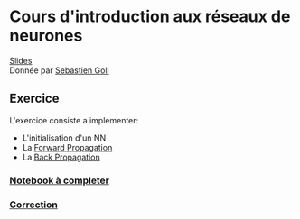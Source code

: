 # Cours d'introduction aux réseaux de neurones
[Slides](An%20introduction%20to%20Neural%20networks.pdf)</br>
Donnée par [Sebastien Goll](https://github.com/SebGoll)
## Exercice
L'exercice consiste a implementer:
- L'initialisation d'un NN
- La [Forward Propagation](https://towardsdatascience.com/forward-propagation-in-neural-networks-simplified-math-and-code-version-bbcfef6f9250)
- La [Back Propagation](https://fr.wikipedia.org/wiki/R%C3%A9tropropagation_du_gradient)
### [Notebook à completer](INSAlgo_NN_exercice.ipynb)
### [Correction](INSAlgo_NN_exercice_correction.ipynb)
